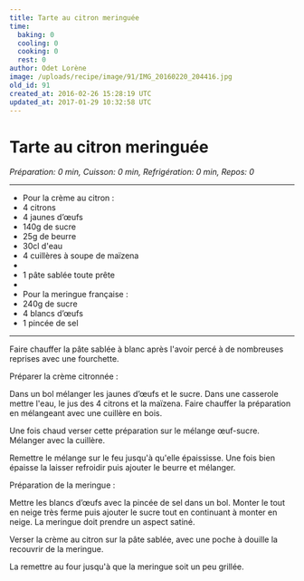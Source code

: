 ```yaml
---
title: Tarte au citron meringuée
time:
  baking: 0
  cooling: 0
  cooking: 0
  rest: 0
author: Odet Lorène
image: /uploads/recipe/image/91/IMG_20160220_204416.jpg
old_id: 91
created_at: 2016-02-26 15:28:19 UTC
updated_at: 2017-01-29 10:32:58 UTC
---
```


# Tarte au citron meringuée



*Préparation: 0 min, Cuisson: 0 min, Refrigération: 0 min, Repos: 0*

---

- Pour la crème au citron : 
- 4 citrons
- 4 jaunes d’œufs
- 140g de sucre
- 25g de beurre
- 30cl d'eau
- 4 cuillères à soupe de maïzena
- 
- 1 pâte sablée toute prête
- 
- Pour la meringue française :
- 240g de sucre
- 4 blancs d’œufs
- 1 pincée de sel

---

Faire chauffer la pâte sablée à blanc après l'avoir percé à de nombreuses reprises avec une fourchette.

Préparer la crème citronnée :

Dans un bol mélanger les jaunes d’œufs et le sucre. Dans une casserole mettre l'eau, le jus des 4 citrons et la maïzena. Faire chauffer la préparation en mélangeant avec une cuillère en bois.

Une fois chaud verser cette préparation sur le mélange œuf-sucre. Mélanger avec la cuillère.

Remettre le mélange sur le feu jusqu'à qu'elle épaississe. Une fois bien épaisse la laisser refroidir puis ajouter le beurre et mélanger.

Préparation de la meringue :

Mettre les blancs d’œufs avec la pincée de sel dans un bol. Monter le tout en neige très ferme puis ajouter le sucre tout en continuant à monter en neige. La meringue doit prendre un aspect satiné. 

Verser la crème au citron sur la pâte sablée, avec une poche à douille la recouvrir de la meringue.

La remettre au four jusqu'à que la meringue soit un peu grillée.
